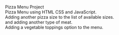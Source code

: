 Pizza Menu Project
<br>
Pizza Menu using HTML CSS and JavaScript. <br>
Adding another pizza size to the list of available sizes.  <br>
and adding another type of meat. <br> 
Adding a vegetable toppings option to the menu. <br>

